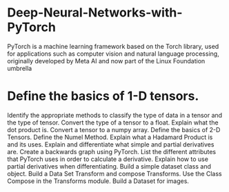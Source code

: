 # Deep-Neural-Networks-with-PyTorch
PyTorch is a machine learning framework based on the Torch library, used for applications such as computer vision and natural language processing, originally developed by Meta AI and now part of the Linux Foundation umbrella
# Define the basics of 1-D tensors.
Identify the appropriate methods to classify the type of data in a tensor and the type of tensor.
Convert the type of a tensor to a float.
Explain what the dot product is.
Convert a tensor to a numpy array.
Define the basics of 2-D Tensors.
Define the Numel Method.
Explain what a Hadamard Product is and its uses.
Explain and differentiate what simple and partial derivatives are.
Create a backwards graph using PyTorch.
List the different attributes that PyTorch uses in order to calculate a derivative.
Explain how to use partial derivatives when differentiating.
Build a simple dataset class and object.
Build a Data Set Transform and compose Transforms.
Use the Class Compose in the Transforms module.
Build a Dataset for images.

